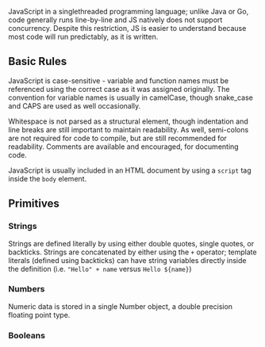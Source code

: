 
JavaScript in a singlethreaded programming language; unlike Java or Go, code generally runs line-by-line and JS natively does not support concurrency. Despite this restriction, JS is easier to understand because most code will run predictably, as it is written.

## Basic Rules
JavaScript is case-sensitive - variable and function names must be referenced using the correct case as it was assigned originally. The convention for variable names is usually in camelCase, though snake_case and CAPS are used as well occasionally.

Whitespace is not parsed as a structural element, though indentation and line breaks are still important to maintain readability. As well, semi-colons are not required for code to compile, but are still recommended for readability. Comments are available and encouraged, for documenting code.

JavaScript is usually included in an HTML document by using a `script` tag inside the `body` element. 

## Primitives
### Strings
Strings are defined literally by using either double quotes, single quotes, or backticks. Strings are concatenated by either using the `+` operator; template literals (defined using backticks) can have string variables directly inside the definition (i.e. `"Hello" + name` versus `Hello ${name}`)
### Numbers
Numeric data is stored in a single Number object, a double precision floating point type. 
### Booleans
